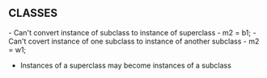 <h2>CLASSES</h2>
- Can't convert instance of subclass to instance of superclass
  - m2 = b1;
- Can't covert instance of one subclass to instance of another subclass
	- m2 = w1;

- Instances of a superclass may become instances of a subclass
